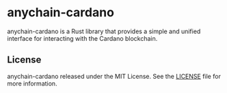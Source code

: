 # anychain-cardano

anychain-cardano is a Rust library that provides a simple and unified interface for interacting with the Cardano 
blockchain.

## License

anychain-cardano released under the MIT License. See the [LICENSE](LICENSE) file for more information. 
